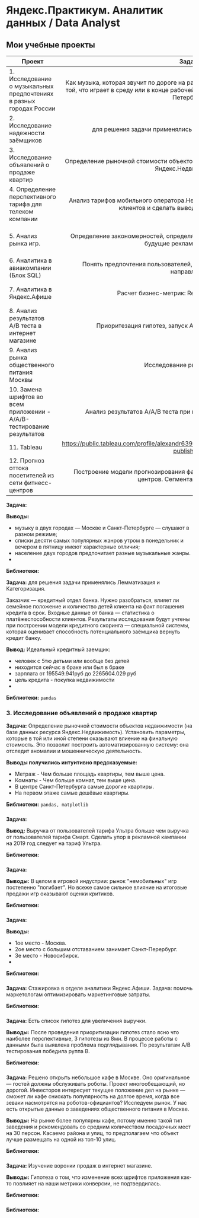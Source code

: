 # Яндекс.Практикум. Аналитик данных / Data Analyst
## Мои учебные проекты
|Проект|Задача|Библиотеки|
|---|:--:|---|
|1. Исследование о музыкальных предпочтениях в разных городах России|Как музыка, которая звучит по дороге на работу в понедельник утром, отличается от той, что играет в среду или в конце рабочей недели? Возьмите данные для Москвы и Петербурга.|`pandas`|
|2. Исследование надежности заёмщиков|для решения задачи применялись Лемматизация и Категоризация.|`pandas`|
|3. Исследование объявлений о продаже квартир|Определение рыночной стоимости объектов недвижимости (на базе данных ресурса Яндекс.Недвижимость).|`pandas, matplotlib`|
|4. Определение перспективного тарифа для телеком компании|Анализ тарифов мобильного оператора.Необходимо проанализировать поведение клиентов и сделать вывод — какой тариф лучше.|`pandas, matplotlib.pyplot, math, numpy, scipy`|
|5. Анализ рынка игр.|Определение закономерностей, определяющих успешность игры, и влияющих на будущие рекламные кампании.|`pandas, matplotlib.pyplot, math, numpy, scipy, Mystem, seaborn`|
|6. Аналитика в авиакомпании (Блок SQL)|Понять предпочтения пользователей, покупающих билеты на те или иные направления.|`pandas, matplotlib.pyplot`|
|7. Аналитика в Яндекс.Афише|Расчет бизнес-метрик: Retention, LTV, CAC, ROMI.|`pandas, matplotlib.pyplot, seaborn, math, numpy`|
|8. Анализ результатов A/B теста в интернет магазине|Приоритезация гипотез, запуск A/B-теста и анализ результатов.|`pandas, matplotlib.pyplot, datetime, numpy, scipy`|
|9. Анализ рынка общественного питания Москвы|Исследование рынка общепита|`pandas, numpy, seaborn, matplotlib.pyplot, plotly.express, plotly, numpy, requests`|
|10. Замена шрифтов во всем приложении -  A/A/B-тестирование результатов|Анализ результатов А/A/B теста при изменении шрифтов в приложении.|`pandas, seaborn, matplotlib.pyplot, plotly.express, plotly, scipy, numpy, math`|
|11. Tableau|https://public.tableau.com/profile/alexandr6390#!/vizhome/Bookdataanalysis/Dashboard1?publish=yes||
|12. Прогноз оттока посетителей из сети фитнесс-центров|Построение модели прогнозирования факта оттока посетителей сети фитнесс-центров. Сегментация посетителей.|`pandas, matplotlib.pyplot, seaborn, sklearn, scipy`|

**Задача:** 

**Выводы:** 
   * музыку в двух городах — Москве и Санкт-Петербурге — слушают в разном режиме;
   * списки десяти самых популярных жанров утром в понедельник и вечером в пятницу имеют характерные отличия;
   * население двух городов предпочитает разные музыкальные жанры.
   * 
**Библиотеки:** 


**Задача:** для решения задачи применялись Лемматизация и Категоризация. 

Заказчик — кредитный отдел банка. Нужно разобраться, влияет ли семейное положение и количество детей клиента на факт погашения кредита в срок. Входные данные от банка — статистика о платёжеспособности клиентов. Результаты исследования будут учтены при построении модели кредитного скоринга — специальной системы, которая оценивает способность потенциального заёмщика вернуть кредит банку.

**Вывод:** Идеальный кредитный заемщик:
   * человек с 5тю детьми или вообще без детей
   * ниходится сейчас в браке или был в браке
   * зарплата от 195549.941руб до 2265604.029 руб
   * цель кредита - покупка недвижимости
   * 
**Библиотеки:** `pandas`

### 3. Исследование объявлений о продаже квартир
**Задача:** Определение рыночной стоимости объектов недвижимости (на базе данных ресурса Яндекс.Недвижимость). Установить параметры, которые в той или иной степени оказывают влиение на финальную стоимость. Это позволит построить автоматизированную систему: она отследит аномалии и мошенническую деятельность.

**Выводы получились интуитивно предсказуемые:** 
* Метраж - Чем больше площадь квартиры, тем выше цена.
* Комнаты - Чем больше комнат, тем выше цена.
* В центре Санкт-Петербурга самые дорогие квартиры.
* На первом этаже самые дешёвые квартиры.

**Библиотеки:** `pandas, matplotlib`

### 
**Задача:**  

**Вывод:** Выручка от пользователей тарифа Ультра больше чем выручка от пользователей тарифа Смарт. Сделать упор в рекламной кампании на 2019 год следует на тариф Ультра.

**Библиотеки:** 

### 
**Задача:** 

**Выводы:** В целом в игровой индустрии: рынок "немобильных" игр постепенно "погибает". Но всеже самое сильное влияние на итоговые продажи игр оказывают оценки критиков. 

**Библиотеки:** 

### 

**Задача:** 

**Выводы:** 
   * 1ое место - Москва.
   * 2ое место с большим отставанием занимает Санкт-Перербург.
   * 3е место - Новосибирск.
   * 
**Библиотеки:** 

### 
**Задача:** Стажировка в отделе аналитики Яндекс.Афиши. Задача: помочь маркетологам оптимизировать маркетинговые затраты. 

**Библиотеки:**

### 
**Задача:** Есть список гипотез для увеличения выручки. 

**Выводы:** После проведения приоритизации гипотез стало ясно что наиболее перспективные, 3 гипотезы из 8ми. В процессе работы с данными была выявлена проблема подглядывания. По результатам A/B тестирования победила руппа B.

**Библиотеки:** 

### 
**Задача:** Решено открыть небольшое кафе в Москве. Оно оригинальное — гостей должны обслуживать роботы. Проект многообещающий, но дорогой. Инвесторов интересует текущее положение дел на рынке — сможет ли кафе снискать популярность на долгое время, когда все зеваки насмотрятся на роботов-официантов? Исследуем рынок. У нас есть открытые данные о заведениях общественного питания в Москве.

**Выводы:** На рынке более популярны кафе, потому именно такой тип заведения и рекомендовать со средним количеством посадочных мест на 30 персон. Касаемо района и улиц, то предполагаем что объект лучше размещать на одной из топ-10 улиц.

**Библиотеки:** 

### 
**Задача:** Изучение воронки продаж в интернет магазине. 

**Выводы:** Гипотеза о том, что изменение всех шрифтов приложения как-то повлияет на наши метрики конверсии, не подтвердилась.

**Библиотеки:** 

### 



### 

**Библиотеки:** 
